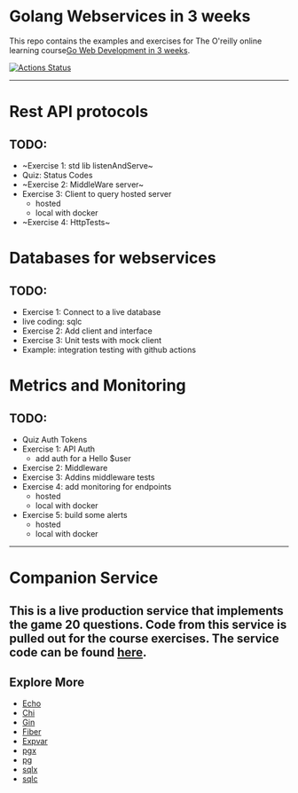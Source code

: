 # Golang Webservices in 3 weeks
This repo contains the examples and exercises for The O'reilly online learning course[Go Web Development in 3 weeks](https://www.oreilly.com/live-events/go-for-web-development-in-3-weeks/0636920091015/).

[![Actions Status](https://github.com/soypete/{}/workflows/build/badge.svg)](https://github.com/soypete/{}/actions/workflows/go.yml)

---

# Rest API protocols

## TODO:
* ~Exercise 1: std lib listenAndServe~
* Quiz: Status Codes
* ~Exercise 2: MiddleWare server~
* Exercise 3: Client to query hosted server 
    - hosted
    - local with docker
* ~Exercise 4: HttpTests~
 
# Databases for webservices

## TODO: 
* Exercise 1: Connect to a live database
* live coding: sqlc
* Exercise 2: Add client and interface
* Exercise 3: Unit tests with mock client
* Example: integration testing with github actions

# Metrics and Monitoring 

## TODO:
* Quiz Auth Tokens
* Exercise 1: API Auth
    - add auth for a Hello $user
* Exercise 2: Middleware
* Exercise 3: Addins middleware tests
* Exercise 4: add monitoring for endpoints
    - hosted
    - local with docker
* Exercise 5: build some alerts
    - hosted
    - local with docker

---

# Companion Service

This is a live production service that implements the game 20 questions. Code from this service is pulled out for the course exercises. The service code can be found [here](https://github.com/Soypete/golang-cli-game/).
---

## Explore More
- [Echo](https://echo.labstack.com/)
- [Chi](https://github.com/go-chi/chi)
- [Gin](https://github.com/gin-gonic/gin)
- [Fiber](https://github.com/gofiber/fiber)
- [Expvar](https://pkg.go.dev/expvar)
- [pgx](https://github.com/jackc/pgx)
- [pg](https://github.com/lib/pq)
- [sqlx](https://github.com/jmoiron/sqlx)
- [sqlc](https://sqlc.dev/)
